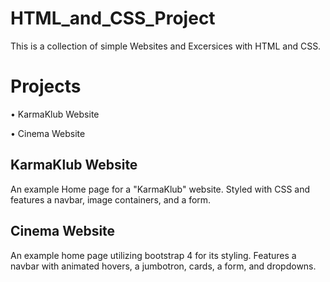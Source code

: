 # HTML_and_CSS_Project

This is a collection of simple Websites and Excersices with HTML and CSS.

# Projects

• KarmaKlub Website

• Cinema Website

## KarmaKlub Website
An example Home page for a "KarmaKlub" website. Styled with CSS and features a navbar, image containers, and a form.

## Cinema Website
An example home page utilizing bootstrap 4 for its styling. Features a navbar with animated hovers, a jumbotron, cards, a form, and dropdowns.
  

